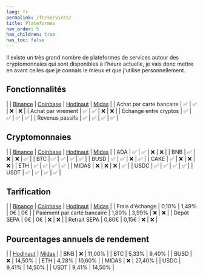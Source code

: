```yaml
---
lang: fr
permalink: /fr/services/
title: Plateformes
nav_order: 5
has_children: true
has_toc: false
---
```


Il existe un très grand nombre de plateformes de services autour des cryptomonnaies qui sont disponibles à l'heure actuelle, je vais donc mettre en avant celles que je connais le mieux et que j'utilise personnellement.


## Fonctionnalités

| | [Binance](/fr/services/binance) | [Coinbase](/fr/services/coinbase) | [Hodlnaut](/fr/services/hodlnaut) | [Midas](/fr/services/midas) |
| Achat par carte bancaire | ✅      | ✅       | ❌        | ❌     |
| Achat par virement       | ✅      | ✅       | ❌        | ❌     |
| Échange entre cryptos    | ✅      | ✅       | ✅        | ✅     |
| Revenus passifs          | ✅      | ✅       | ✅        | ✅     |


## Cryptomonnaies

| | [Binance](/fr/services/binance) | [Coinbase](/fr/services/coinbase) | [Hodlnaut](/fr/services/hodlnaut) | [Midas](/fr/services/midas) |
| ADA   | ✅ | ✅ | ❌ | ❌ |
| BNB   | ✅ | ❌ | ❌ | ✅ |
| BTC   | ✅ | ✅ | ✅ | ✅ |
| BUSD  | ✅ | ✅ | ❌ | ✅ |
| CAKE  | ✅ | ❌ | ❌ | ❌ |
| ETH   | ✅ | ✅ | ✅ | ✅ |
| MIDAS | ❌ | ❌ | ❌ | ✅ |
| USDC  | ✅ | ✅ | ✅ | ✅ |
| USDT  | ✅ | ✅ | ✅ | ✅ |


## Tarification

| | [Binance](/fr/services/binance) | [Coinbase](/fr/services/coinbase) | [Hodlnaut](/fr/services/hodlnaut) | [Midas](/fr/services/midas) |
| Frais d'échange             | 0,10% | 1,49% | 0€ | 0€ |
| Paiement par carte bancaire | 1,80% | 3,99% | ❌ | ❌ |
| Dépôt SEPA                  | 0€    | 0€    | ❌ | ❌ |
| Retrait SEPA                | 0,80€ | 0,15€ | ❌ | ❌ |


## Pourcentages annuels de rendement

| | [Hodlnaut](/fr/services/hodlnaut) | [Midas](/fr/services/midas) |
| BNB   | ❌    | 11,00% |
| BTC   | 5,33% | 9,40%  |
| BUSD  | ❌    | 14,50% |
| ETH   | 4,28% | 10,60% |
| MIDAS | ❌    | 27,40% |
| USDC  | 9,41% | 14,50% |
| USDT  | 9,41% | 14,50% |

